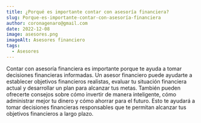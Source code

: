 ```yaml
---
title: ¿Porqué es importante contar con asesoría financiera?
slug: Porque-es-importante-contar-con-asesoría-financiera
author: coronagenaro@gmail.com
date: 2022-12-08
image: asesores.png
imageAlt: Asesores financiero
tags:
  - Asesores
---
```

Contar con asesoría financiera es importante porque te ayuda a tomar decisiones financieras informadas. Un asesor financiero puede ayudarte a establecer objetivos financieros realistas, evaluar tu situación financiera actual y desarrollar un plan para alcanzar tus metas. También pueden ofrecerte consejos sobre cómo invertir de manera inteligente, cómo administrar mejor tu dinero y cómo ahorrar para el futuro. Esto te ayudará a tomar decisiones financieras responsables que te permitan alcanzar tus objetivos financieros a largo plazo.